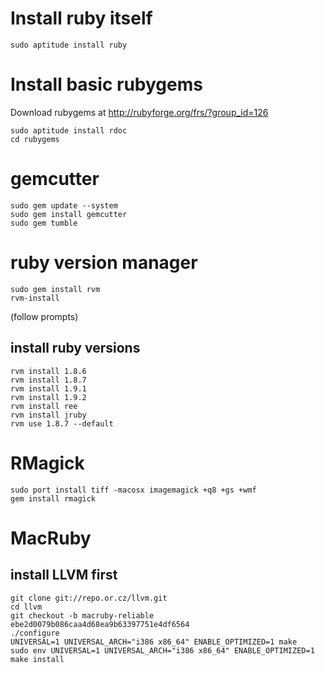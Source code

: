 # Install ruby itself

    sudo aptitude install ruby

# Install basic rubygems
Download rubygems at http://rubyforge.org/frs/?group_id=126

    sudo aptitude install rdoc
    cd rubygems

# gemcutter

    sudo gem update --system
    sudo gem install gemcutter
    sudo gem tumble

# ruby version manager

    sudo gem install rvm
    rvm-install

(follow prompts)

## install ruby versions
    rvm install 1.8.6
    rvm install 1.8.7
    rvm install 1.9.1
    rvm install 1.9.2
    rvm install ree
    rvm install jruby
    rvm use 1.8.7 --default

# RMagick

    sudo port install tiff -macosx imagemagick +q8 +gs +wmf
    gem install rmagick

# MacRuby

## install LLVM first

    git clone git://repo.or.cz/llvm.git
    cd llvm
    git checkout -b macruby-reliable ebe2d0079b086caa4d68ea9b63397751e4df6564
    ./configure
    UNIVERSAL=1 UNIVERSAL_ARCH="i386 x86_64" ENABLE_OPTIMIZED=1 make
    sudo env UNIVERSAL=1 UNIVERSAL_ARCH="i386 x86_64" ENABLE_OPTIMIZED=1 make install

